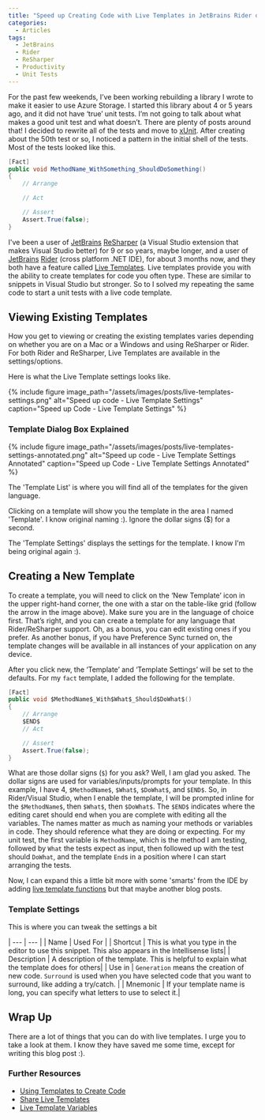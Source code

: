 ```yaml
---
title: "Speed up Creating Code with Live Templates in JetBrains Rider or ReSharper"
categories:
  - Articles
tags:
  - JetBrains
  - Rider
  - ReSharper
  - Productivity
  - Unit Tests
---
```

For the past few weekends, I’ve been working rebuilding a library I wrote to make it easier to use Azure Storage. I started this library about 4 or 5 years ago, and it did not have ‘true’ unit tests. I’m not going to talk about what makes a good unit test and what doesn’t. There are plenty of posts around that! I decided to rewrite all of the tests and move to [xUnit](https://xUnit.net). After creating about the 50th test or so, I noticed a pattern in the initial shell of the tests. Most of the tests looked like this.

```cs
[Fact]
public void MethodName_WithSomething_ShouldDoSomething()
{
    // Arrange

    // Act

    // Assert
    Assert.True(false);
}
```

I've been a user of [JetBrains](https://www.jetbrains.com) [ReSharper](https://jetbrains.com/resharper) (a Visual Studio extension that makes Visual Studio better) for 9 or so years, maybe longer, and a user of [JetBrains](https://www.jetbrains.com) [Rider](https://jetbrains.com/rider) (cross platform .NET IDE), for about 3 months now, and they both have a feature called [Live Templates](https://www.jetbrains.com/help/rider/using-live-templates.html). Live templates provide you with the ability to create templates for code you often type. These are similar to snippets in Visual Studio but stronger. So to I solved my repeating the same code to start a unit tests with a live code template.

## Viewing Existing Templates

How you get to viewing or creating the existing templates varies depending on whether you are on a Mac or a Windows and using ReSharper or Rider.  For both Rider and ReSharper, Live Templates are available in the settings/options.

Here is what the Live Template settings looks like.

{% include figure image_path="/assets/images/posts/live-templates-settings.png" alt="Speed up code - Live Template Settings" caption="Speed up Code - Live Template Settings" %}

### Template Dialog Box Explained

{% include figure image_path="/assets/images/posts/live-templates-settings-annotated.png" alt="Speed up code - Live Template Settings Annotated" caption="Speed up Code - Live Template Settings Annotated" %}

The 'Template List' is where you will find all of the templates for the given language.

Clicking on a template will show you the template in the area I named 'Template'. I know original naming :). Ignore the dollar signs ($) for a second.

The 'Template Settings' displays the settings for the template. I know I'm being original again :).

## Creating a New Template

To create a template, you will need to click on the ‘New Template’ icon in the upper right-hand corner, the one with a star on the table-like grid (follow the arrow in the image above). Make sure you are in the language of choice first. That’s right, and you can create a template for any language that Rider/ReSharper support. Oh, as a bonus, you can edit existing ones if you prefer. As another bonus, if you have Preference Sync turned on, the template changes will be available in all instances of your application on any device.

After you click new, the ‘Template’ and ‘Template Settings’ will be set to the defaults. For my `fact` template, I added the following for the template.

```cs
[Fact]
public void $MethodName$_With$What$_Should$DoWhat$()
{
    // Arrange
    $END$
    // Act

    // Assert
    Assert.True(false);
}
```

What are those dollar signs (`$`) for you ask? Well, I am glad you asked. The dollar signs are used for variables/inputs/prompts for your template. In this example, I have 4, `$MethodName$`, `$What$`, `$DoWhat$`, and `$END$`. So, in Rider/Visual Studio, when I enable the template, I will be prompted inline for the `$MethodName$`, then `$What$`, then `$DoWhat$`. The `$END$` indicates where the editing caret should end when you are complete with editing all the variables. The names matter as much as naming your methods or variables in code. They should reference what they are doing or expecting. For my unit test, the first variable is `MethodName`, which is the method I am testing, followed by `What` the tests expect as input, then followed up with the test should `DoWhat`, and the template `End`s in a position where I can start arranging the tests.

Now, I can expand this a little bit more with some 'smarts' from the IDE by adding [live template functions](https://www.jetbrains.com/help/idea/template-variables.html#predefined_functions) but that maybe another blog posts.

### Template Settings

This is where you can tweak the settings a bit

| --- | --- |
| Name | Used For |
| Shortcut | This is what you type in the editor to use this snippet. This also appears in the Intellisense lists|
| Description | A description of the template. This is helpful to explain what the template does for others|
| Use in | `Generation` means the creation of new code. `Surround` is used when you have selected code that you want to surround, like adding a try/catch. |
| Mnemonic | If your template name is long, you can specify what letters to use to select it.|

## Wrap Up

There are a lot of things that you can do with live templates. I urge you to take a look at them.  I know they have saved me some time, except for writing this blog post :).

### Further Resources

- [Using Templates to Create Code](https://www.jetbrains.com/help/rider/Templates_Rider.html)
- [Share Live Templates](https://www.jetbrains.com/help/rider/Sharing_Live_Templates.html)
- [Live Template Variables](https://www.jetbrains.com/help/rider/template_variables.html)